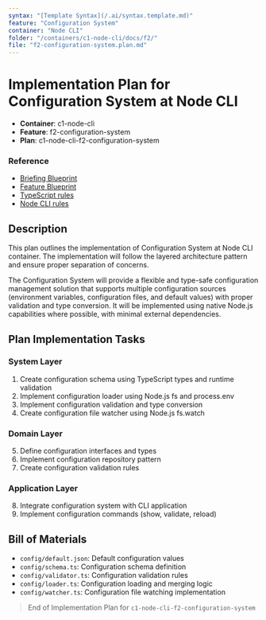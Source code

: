```yaml
---
syntax: "[Template Syntax](/.ai/syntax.template.md)"
feature: "Configuration System"
container: "Node CLI"
folder: "/containers/c1-node-cli/docs/f2/"
file: "f2-configuration-system.plan.md"
---
```


# Implementation Plan for Configuration System at Node CLI

- **Container**: c1-node-cli
- **Feature**: f2-configuration-system
- **Plan**: c1-node-cli-f2-configuration-system

### Reference
<!--
  containerFolder: /containers/c1-node-cli
 -->
- [Briefing Blueprint](/docs/briefing.blueprint.md)
- [Feature Blueprint](/docs/f2-configuration-system.blueprint.md)
- [TypeScript rules](/containers/c1-node-cli/.ai/rules/typescript.language.rules.md)
- [Node CLI rules](/containers/c1-node-cli/.ai/rules/node-cli.archetype.rules.md)

## Description

This plan outlines the implementation of Configuration System at Node CLI container. The implementation will follow the layered architecture pattern and ensure proper separation of concerns.

The Configuration System will provide a flexible and type-safe configuration management solution that supports multiple configuration sources (environment variables, configuration files, and default values) with proper validation and type conversion. It will be implemented using native Node.js capabilities where possible, with minimal external dependencies.

## Plan Implementation Tasks

### System Layer

1. Create configuration schema using TypeScript types and runtime validation
2. Implement configuration loader using Node.js fs and process.env
3. Implement configuration validation and type conversion
4. Create configuration file watcher using Node.js fs.watch

### Domain Layer

5. Define configuration interfaces and types
6. Implement configuration repository pattern
7. Create configuration validation rules

### Application Layer

8. Integrate configuration system with CLI application
9. Implement configuration commands (show, validate, reload)

## Bill of Materials

- `config/default.json`: Default configuration values
- `config/schema.ts`: Configuration schema definition
- `config/validator.ts`: Configuration validation rules
- `config/loader.ts`: Configuration loading and merging logic
- `config/watcher.ts`: Configuration file watching implementation

> End of Implementation Plan for `c1-node-cli-f2-configuration-system` 